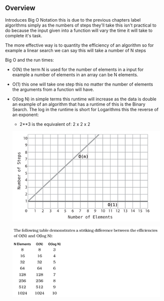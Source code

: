 ## Overview

Introduces Big O Notation this is due to the previous chapters label algorithms simply as the numbers of steps they'll take this isn't practical to do because the input given into a function will vary the time it will take to complete it's task.

The more effective way is to quantity the efficiency of an algorithm so for example a linear search we can say this will take a number of N steps

Big O and the run times:

- O(N) the term N is used for the number of elements in a input for example a number of elements in an array can be N elements.

- O(1) this one will take one step this no matter the number of elements the arguments from a function will have.

- O(log N) in simple terms this runtime will increase as the data is double an example of an algorithm that has a runtime of this is the Binary Search. The log in the runtime is short for Logarithms this the reverse of an exponent:

  - 2\*\*3 is the equivalent of: 2 x 2 x 2

  ![A graph containing the three types of Big O notation](<Screenshot from 2024-02-05 10-44-59.png>)

  ![table for runtimes ](<table for runtimes.png>)
